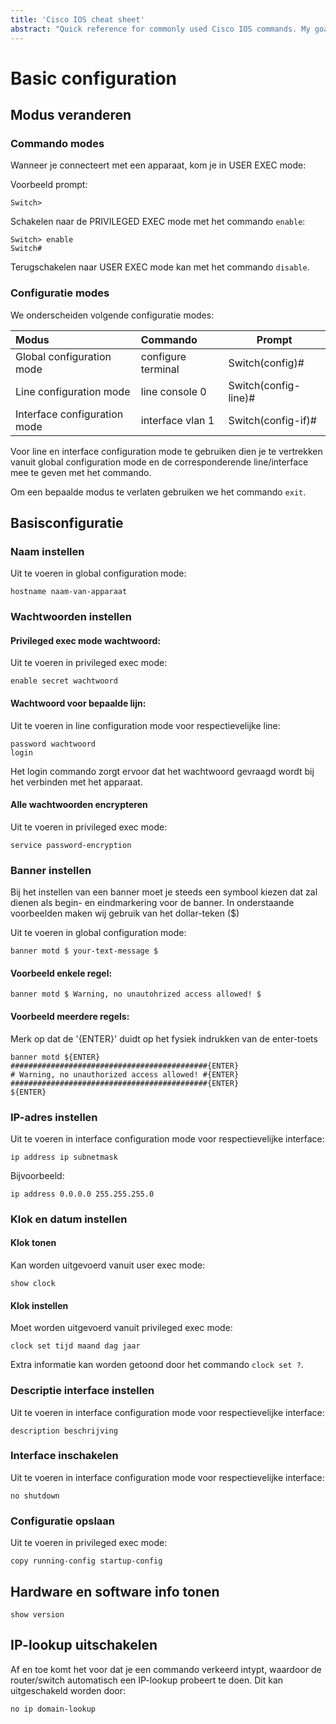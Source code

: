 ```yaml
---
title: 'Cisco IOS cheat sheet'
abstract: "Quick reference for commonly used Cisco IOS commands. My goal is to cover most commands used in routing and switching essentials, scaling networks, and connecting networks. This document has not yet been fully translated into English."
---
```


# Basic configuration

## Modus veranderen

### Commando modes
Wanneer je connecteert met een apparaat, kom je in USER EXEC mode:

Voorbeeld prompt:
```
Switch>
```

Schakelen naar de PRIVILEGED EXEC mode met het commando `enable`:

```
Switch> enable
Switch#
```

Terugschakelen naar USER EXEC mode kan met het commando `disable`.

### Configuratie modes

We onderscheiden volgende configuratie modes:

| Modus                        | Commando           | Prompt               |
| :----                        | :-------           | ------               |
| Global configuration mode    | configure terminal | Switch(config)#      |
| Line configuration mode      | line console 0     | Switch(config-line)# |
| Interface configuration mode | interface vlan 1   | Switch(config-if)#   |

Voor line en interface configuration mode te gebruiken dien je te vertrekken vanuit global configuration mode en de corresponderende line/interface mee te geven met het commando.

Om een bepaalde modus te verlaten gebruiken we het commando `exit`.

## Basisconfiguratie

### Naam instellen

Uit te voeren in global configuration mode:

```
hostname naam-van-apparaat
```

### Wachtwoorden instellen

#### Privileged exec mode wachtwoord:

Uit te voeren in privileged exec mode:

```
enable secret wachtwoord
```

#### Wachtwoord voor bepaalde lijn:

Uit te voeren in line configuration mode voor respectievelijke line:

```
password wachtwoord
login
```
Het login commando zorgt ervoor dat het wachtwoord gevraagd wordt bij het verbinden met het apparaat.


#### Alle wachtwoorden encrypteren
Uit te voeren in privileged exec mode:

```
service password-encryption
```

### Banner instellen

Bij het instellen van een banner moet je steeds een symbool kiezen dat zal dienen als begin- en eindmarkering voor de banner. In onderstaande voorbeelden maken wij gebruik van het dollar-teken ($)

Uit te voeren in global configuration mode:

```
banner motd $ your-text-message $
```

#### Voorbeeld enkele regel:

```
banner motd $ Warning, no unautohrized access allowed! $
```

#### Voorbeeld meerdere regels:

Merk op dat de '{ENTER}' duidt op het fysiek indrukken van de enter-toets

```
banner motd ${ENTER}
############################################{ENTER}
# Warning, no unauthorized access allowed! #{ENTER}
############################################{ENTER}
${ENTER}
```

### IP-adres instellen

Uit te voeren in interface configuration mode voor respectievelijke interface:

```
ip address ip subnetmask
```

Bijvoorbeeld:

```
ip address 0.0.0.0 255.255.255.0
```

### Klok en datum instellen

#### Klok tonen

Kan worden uitgevoerd vanuit user exec mode:
```
show clock
```

#### Klok instellen

Moet worden uitgevoerd vanuit privileged exec mode:
```
clock set tijd maand dag jaar
```

Extra informatie kan worden getoond door het commando `clock set ?`.

### Descriptie interface instellen

Uit te voeren in interface configuration mode voor respectievelijke interface:

```
description beschrijving
```

### Interface inschakelen

Uit te voeren in interface configuration mode voor respectievelijke interface:

```
no shutdown
```

### Configuratie opslaan

Uit te voeren in privileged exec mode:

```
copy running-config startup-config
```

## Hardware en software info tonen

```
show version
```

## IP-lookup uitschakelen

Af en toe komt het voor dat je een commando verkeerd intypt, waardoor de router/switch automatisch een IP-lookup probeert te doen. Dit kan uitgeschakeld worden door:

```
no ip domain-lookup
```

